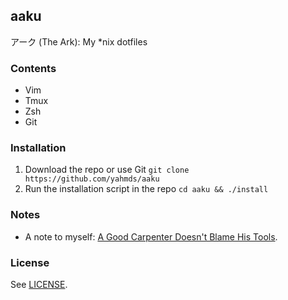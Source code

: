 aaku
---

アーク (The Ark): My *nix dotfiles

### Contents

- Vim
- Tmux
- Zsh
- Git

### Installation

1. Download the repo or use Git `git clone https://github.com/yahmds/aaku`
2. Run the installation script in the repo `cd aaku && ./install`

### Notes

- A note to myself: [A Good Carpenter Doesn't Blame His Tools](https://yahmds.github.io/blog/the-dotfiles).

### License

See [LICENSE](https://github.com/yahmds/aaku/blob/master/LICENSE).
